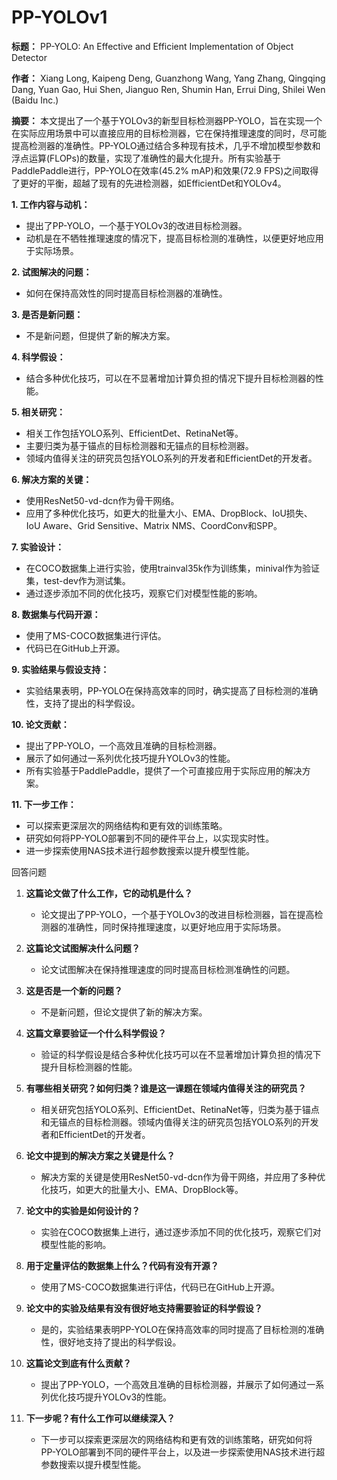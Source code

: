 # PP-YOLOv1
**标题：** PP-YOLO: An Effective and Efficient Implementation of Object Detector

**作者：** Xiang Long, Kaipeng Deng, Guanzhong Wang, Yang Zhang, Qingqing Dang, Yuan Gao, Hui Shen, Jianguo Ren, Shumin Han, Errui Ding, Shilei Wen (Baidu Inc.)

**摘要：** 本文提出了一个基于YOLOv3的新型目标检测器PP-YOLO，旨在实现一个在实际应用场景中可以直接应用的目标检测器，它在保持推理速度的同时，尽可能提高检测器的准确性。PP-YOLO通过结合多种现有技术，几乎不增加模型参数和浮点运算(FLOPs)的数量，实现了准确性的最大化提升。所有实验基于PaddlePaddle进行，PP-YOLO在效率(45.2% mAP)和效果(72.9 FPS)之间取得了更好的平衡，超越了现有的先进检测器，如EfficientDet和YOLOv4。

**1. 工作内容与动机：**

- 提出了PP-YOLO，一个基于YOLOv3的改进目标检测器。
- 动机是在不牺牲推理速度的情况下，提高目标检测的准确性，以便更好地应用于实际场景。

**2. 试图解决的问题：**

- 如何在保持高效性的同时提高目标检测器的准确性。

**3. 是否是新问题：**

- 不是新问题，但提供了新的解决方案。

**4. 科学假设：**

- 结合多种优化技巧，可以在不显著增加计算负担的情况下提升目标检测器的性能。

**5. 相关研究：**

- 相关工作包括YOLO系列、EfficientDet、RetinaNet等。
- 主要归类为基于锚点的目标检测器和无锚点的目标检测器。
- 领域内值得关注的研究员包括YOLO系列的开发者和EfficientDet的开发者。

**6. 解决方案的关键：**

- 使用ResNet50-vd-dcn作为骨干网络。
- 应用了多种优化技巧，如更大的批量大小、EMA、DropBlock、IoU损失、IoU Aware、Grid Sensitive、Matrix NMS、CoordConv和SPP。

**7. 实验设计：**

- 在COCO数据集上进行实验，使用trainval35k作为训练集，minival作为验证集，test-dev作为测试集。
- 通过逐步添加不同的优化技巧，观察它们对模型性能的影响。

**8. 数据集与代码开源：**

- 使用了MS-COCO数据集进行评估。
- 代码已在GitHub上开源。

**9. 实验结果与假设支持：**

- 实验结果表明，PP-YOLO在保持高效率的同时，确实提高了目标检测的准确性，支持了提出的科学假设。

**10. 论文贡献：**

- 提出了PP-YOLO，一个高效且准确的目标检测器。
- 展示了如何通过一系列优化技巧提升YOLOv3的性能。
- 所有实验基于PaddlePaddle，提供了一个可直接应用于实际应用的解决方案。

**11. 下一步工作：**

- 可以探索更深层次的网络结构和更有效的训练策略。
- 研究如何将PP-YOLO部署到不同的硬件平台上，以实现实时性。
- 进一步探索使用NAS技术进行超参数搜索以提升模型性能。

回答问题

1. **这篇论文做了什么工作，它的动机是什么？**
    
    - 论文提出了PP-YOLO，一个基于YOLOv3的改进目标检测器，旨在提高检测器的准确性，同时保持推理速度，以更好地应用于实际场景。
2. **这篇论文试图解决什么问题？**
    
    - 论文试图解决在保持推理速度的同时提高目标检测准确性的问题。
3. **这是否是一个新的问题？**
    
    - 不是新问题，但论文提供了新的解决方案。
4. **这篇文章要验证一个什么科学假设？**
    
    - 验证的科学假设是结合多种优化技巧可以在不显著增加计算负担的情况下提升目标检测器的性能。
5. **有哪些相关研究？如何归类？谁是这一课题在领域内值得关注的研究员？**
    
    - 相关研究包括YOLO系列、EfficientDet、RetinaNet等，归类为基于锚点和无锚点的目标检测器。领域内值得关注的研究员包括YOLO系列的开发者和EfficientDet的开发者。
6. **论文中提到的解决方案之关键是什么？**
    
    - 解决方案的关键是使用ResNet50-vd-dcn作为骨干网络，并应用了多种优化技巧，如更大的批量大小、EMA、DropBlock等。
7. **论文中的实验是如何设计的？**
    
    - 实验在COCO数据集上进行，通过逐步添加不同的优化技巧，观察它们对模型性能的影响。
8. **用于定量评估的数据集上什么？代码有没有开源？**
    
    - 使用了MS-COCO数据集进行评估，代码已在GitHub上开源。
9. **论文中的实验及结果有没有很好地支持需要验证的科学假设？**
    
    - 是的，实验结果表明PP-YOLO在保持高效率的同时提高了目标检测的准确性，很好地支持了提出的科学假设。
10. **这篇论文到底有什么贡献？**
    
    - 提出了PP-YOLO，一个高效且准确的目标检测器，并展示了如何通过一系列优化技巧提升YOLOv3的性能。
11. **下一步呢？有什么工作可以继续深入？**
    
    - 下一步可以探索更深层次的网络结构和更有效的训练策略，研究如何将PP-YOLO部署到不同的硬件平台上，以及进一步探索使用NAS技术进行超参数搜索以提升模型性能。
